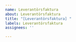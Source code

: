 ```yaml
---
name: Leverantörsfaktura
about: Leverantörsfaktura
title: "[Leverantörsfaktura] "
labels: Leverantörsfaktura
assignees: ''

---
```



